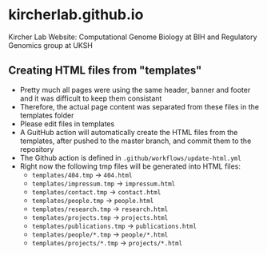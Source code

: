 # kircherlab.github.io

Kircher Lab Website: Computational Genome Biology at BIH and Regulatory Genomics group at UKSH

## Creating HTML files from "templates"

- Pretty much all pages were using the same header, banner and footer and it was difficult to keep them consistant
- Therefore, the actual page content was separated from these files in the templates folder
- Please edit files in templates
- A GuitHub action will automatically create the HTML files from the templates, after pushed to the master branch, and commit them to the repository
- The Github action is defined in `.github/workflows/update-html.yml`
- Right now the following tmp files will be generated into HTML files:
  - `templates/404.tmp` → `404.html`
  - `templates/impressum.tmp` → `impressum.html`
  - `templates/contact.tmp` → `contact.html`
  - `templates/people.tmp` → `people.html`
  - `templates/research.tmp` → `research.html`
  - `templates/projects.tmp` → `projects.html`
  - `templates/publications.tmp` → `publications.html`
  - `templates/people/*.tmp` → `people/*.html`
  - `templates/projects/*.tmp` → `projects/*.html`
